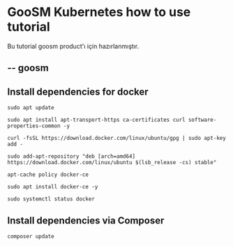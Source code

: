 # GooSM Kubernetes how to use tutorial

Bu tutorial goosm product'ı için hazırlanmıştır.

--
goosm
--

## Install dependencies for docker

```
sudo apt update
```

```
sudo apt install apt-transport-https ca-certificates curl software-properties-common -y
```

```
curl -fsSL https://download.docker.com/linux/ubuntu/gpg | sudo apt-key add -
```

```
sudo add-apt-repository "deb [arch=amd64] https://download.docker.com/linux/ubuntu $(lsb_release -cs) stable"
```

```
apt-cache policy docker-ce
```

```
sudo apt install docker-ce -y
```

```
sudo systemctl status docker
```



## Install dependencies via Composer

```
composer update
```
